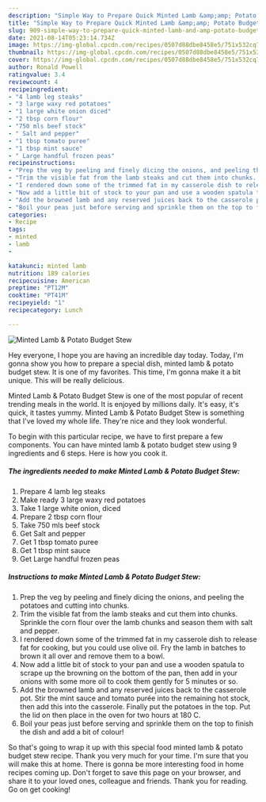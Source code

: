 ```yaml
---
description: "Simple Way to Prepare Quick Minted Lamb &amp;amp; Potato Budget Stew"
title: "Simple Way to Prepare Quick Minted Lamb &amp;amp; Potato Budget Stew"
slug: 909-simple-way-to-prepare-quick-minted-lamb-and-amp-potato-budget-stew
date: 2021-08-14T05:23:14.734Z
image: https://img-global.cpcdn.com/recipes/0507d88dbe8458e5/751x532cq70/minted-lamb-potato-budget-stew-recipe-main-photo.jpg
thumbnail: https://img-global.cpcdn.com/recipes/0507d88dbe8458e5/751x532cq70/minted-lamb-potato-budget-stew-recipe-main-photo.jpg
cover: https://img-global.cpcdn.com/recipes/0507d88dbe8458e5/751x532cq70/minted-lamb-potato-budget-stew-recipe-main-photo.jpg
author: Ronald Powell
ratingvalue: 3.4
reviewcount: 4
recipeingredient:
- "4 lamb leg steaks"
- "3 large waxy red potatoes"
- "1 large white onion diced"
- "2 tbsp corn flour"
- "750 mls beef stock"
- " Salt and pepper"
- "1 tbsp tomato puree"
- "1 tbsp mint sauce"
- " Large handful frozen peas"
recipeinstructions:
- "Prep the veg by peeling and finely dicing the onions, and peeling the potatoes and cutting into chunks."
- "Trim the visible fat from the lamb steaks and cut them into chunks. Sprinkle the corn flour over the lamb chunks and season them with salt and pepper."
- "I rendered down some of the trimmed fat in my casserole dish to release fat for cooking, but you could use olive oil. Fry the lamb in batches to brown it all over and remove them to a bowl."
- "Now add a little bit of stock to your pan and use a wooden spatula to scrape up the browning on the bottom of the pan, then add in your onions with some more oil to cook them gently for 5 minutes or so."
- "Add the browned lamb and any reserved juices back to the casserole pot. Stir the mint sauce and tomato purée into the remaining hot stock, then add this into the casserole. Finally put the potatoes in the top. Put the lid on then place in the oven for two hours at 180 C."
- "Boil your peas just before serving and sprinkle them on the top to finish the dish and add a bit of colour!"
categories:
- Recipe
tags:
- minted
- lamb
- 

katakunci: minted lamb  
nutrition: 189 calories
recipecuisine: American
preptime: "PT12M"
cooktime: "PT41M"
recipeyield: "1"
recipecategory: Lunch

---
```



![Minted Lamb &amp; Potato Budget Stew](https://img-global.cpcdn.com/recipes/0507d88dbe8458e5/751x532cq70/minted-lamb-potato-budget-stew-recipe-main-photo.jpg)

Hey everyone, I hope you are having an incredible day today. Today, I'm gonna show you how to prepare a special dish, minted lamb &amp; potato budget stew. It is one of my favorites. This time, I'm gonna make it a bit unique. This will be really delicious.

Minted Lamb &amp; Potato Budget Stew is one of the most popular of recent trending meals in the world. It is enjoyed by millions daily. It's easy, it's quick, it tastes yummy. Minted Lamb &amp; Potato Budget Stew is something that I've loved my whole life. They're nice and they look wonderful.




To begin with this particular recipe, we have to first prepare a few components. You can have minted lamb &amp; potato budget stew using 9 ingredients and 6 steps. Here is how you cook it.

<!--inarticleads1-->

##### The ingredients needed to make Minted Lamb &amp; Potato Budget Stew:

1. Prepare 4 lamb leg steaks
1. Make ready 3 large waxy red potatoes
1. Take 1 large white onion, diced
1. Prepare 2 tbsp corn flour
1. Take 750 mls beef stock
1. Get  Salt and pepper
1. Get 1 tbsp tomato puree
1. Get 1 tbsp mint sauce
1. Get  Large handful frozen peas




<!--inarticleads2-->

##### Instructions to make Minted Lamb &amp; Potato Budget Stew:

1. Prep the veg by peeling and finely dicing the onions, and peeling the potatoes and cutting into chunks.
1. Trim the visible fat from the lamb steaks and cut them into chunks. Sprinkle the corn flour over the lamb chunks and season them with salt and pepper.
1. I rendered down some of the trimmed fat in my casserole dish to release fat for cooking, but you could use olive oil. Fry the lamb in batches to brown it all over and remove them to a bowl.
1. Now add a little bit of stock to your pan and use a wooden spatula to scrape up the browning on the bottom of the pan, then add in your onions with some more oil to cook them gently for 5 minutes or so.
1. Add the browned lamb and any reserved juices back to the casserole pot. Stir the mint sauce and tomato purée into the remaining hot stock, then add this into the casserole. Finally put the potatoes in the top. Put the lid on then place in the oven for two hours at 180 C.
1. Boil your peas just before serving and sprinkle them on the top to finish the dish and add a bit of colour!




So that's going to wrap it up with this special food minted lamb &amp; potato budget stew recipe. Thank you very much for your time. I'm sure that you will make this at home. There is gonna be more interesting food in home recipes coming up. Don't forget to save this page on your browser, and share it to your loved ones, colleague and friends. Thank you for reading. Go on get cooking!
